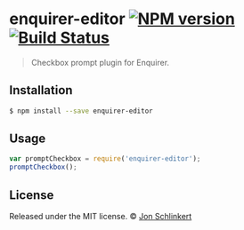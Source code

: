 # enquirer-editor [![NPM version](https://badge.fury.io/js/enquirer-editor.svg)](https://npmjs.org/package/enquirer-editor) [![Build Status](https://travis-ci.org/jonschlinkert/enquirer-editor.svg?branch=master)](https://travis-ci.org/jonschlinkert/enquirer-editor)

> Checkbox prompt plugin for Enquirer.

## Installation

```sh
$ npm install --save enquirer-editor
```

## Usage

```js
var promptCheckbox = require('enquirer-editor');
promptCheckbox();
```

## License

Released under the MIT license. © [Jon Schlinkert](https://github.com/jonschlinkert)
